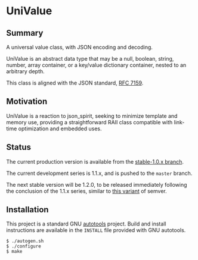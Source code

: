 
# UniValue

## Summary

A universal value class, with JSON encoding and decoding.

UniValue is an abstract data type that may be a null, boolean, string,
number, array container, or a key/value dictionary container, nested to
an arbitrary depth.

This class is aligned with the JSON standard, [RFC
7159](https://tools.ietf.org/html/rfc7159.html).

## Motivation

UniValue is a reaction to json_spirit, seeking to minimize template
and memory use, providing a straightforward RAII class compatible with
link-time optimization and embedded uses.

## Status

The current production version is available from the [stable-1.0.x branch](https://github.com/jgarzik/univalue/tree/stable-1.0.x).

The current development series is 1.1.x, and is pushed to the `master` branch.

The next stable version will be 1.2.0, to be released immediately
following the conclusion of the 1.1.x series, similar to [this
variant](https://en.wikipedia.org/wiki/Software_versioning#Odd-numbered_versions_for_development_releases)
of semver.

## Installation

This project is a standard GNU
[autotools](https://www.gnu.org/software/automake/manual/html_node/Autotools-Introduction.html)
project.  Build and install instructions are available in the `INSTALL`
file provided with GNU autotools.

```
$ ./autogen.sh
$ ./configure
$ make
```

